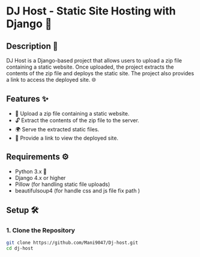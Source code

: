 # DJ Host - Static Site Hosting with Django 🚀

## Description 📝
DJ Host is a Django-based project that allows users to upload a zip file containing a static website. Once uploaded, the project extracts the contents of the zip file and deploys the static site. The project also provides a link to access the deployed site. 🌐

## Features ✨
- 📂 Upload a zip file containing a static website.
- 🔓 Extract the contents of the zip file to the server.
- 🌍 Serve the extracted static files.
- 🔗 Provide a link to view the deployed site.

## Requirements ⚙️
- Python 3.x 🐍
- Django 4.x or higher
- Pillow (for handling static file uploads)
- beautifulsoup4 (for handle css and js file fix path )

## Setup 🛠️

### 1. Clone the Repository
```bash
git clone https://github.com/Mani9047/Dj-host.git
cd dj-host
